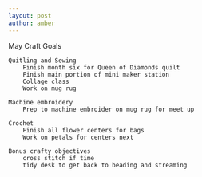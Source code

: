 ```yaml
---
layout: post
author: amber
---
```

May Craft Goals
<div class="item3">

    Quitling and Sewing
        Finish month six for Queen of Diamonds quilt
        Finish main portion of mini maker station
        Collage class
        Work on mug rug

    Machine embroidery
        Prep to machine embroider on mug rug for meet up

    Crochet
        Finish all flower centers for bags
        Work on petals for centers next

    Bonus crafty objectives
        cross stitch if time
        tidy desk to get back to beading and streaming
        
</div>